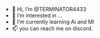 - 👋 Hi, I’m @TERMINATOR4433
- 👀 I’m interested in ...
- 🌱 I’m currently learning Ai and Ml
- 📫 you can reach me on discord. 
<!---
TERMINATOR4433/TERMINATOR4433 is a ✨ special ✨ repository because its `README.md` (this file) appears on your GitHub profile.
You can click the Preview link to take a look at your changes.
--->
